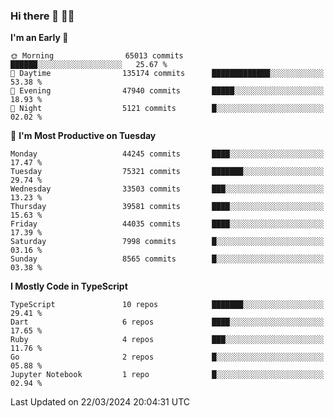 ### Hi there 👋 🧑‍💻



<!--START_SECTION:waka-->
**I'm an Early 🐤** 

```text
🌞 Morning                65013 commits       ██████░░░░░░░░░░░░░░░░░░░   25.67 % 
🌆 Daytime                135174 commits      █████████████░░░░░░░░░░░░   53.38 % 
🌃 Evening                47940 commits       █████░░░░░░░░░░░░░░░░░░░░   18.93 % 
🌙 Night                  5121 commits        █░░░░░░░░░░░░░░░░░░░░░░░░   02.02 % 
```
📅 **I'm Most Productive on Tuesday** 

```text
Monday                   44245 commits       ████░░░░░░░░░░░░░░░░░░░░░   17.47 % 
Tuesday                  75321 commits       ███████░░░░░░░░░░░░░░░░░░   29.74 % 
Wednesday                33503 commits       ███░░░░░░░░░░░░░░░░░░░░░░   13.23 % 
Thursday                 39581 commits       ████░░░░░░░░░░░░░░░░░░░░░   15.63 % 
Friday                   44035 commits       ████░░░░░░░░░░░░░░░░░░░░░   17.39 % 
Saturday                 7998 commits        █░░░░░░░░░░░░░░░░░░░░░░░░   03.16 % 
Sunday                   8565 commits        █░░░░░░░░░░░░░░░░░░░░░░░░   03.38 % 
```


**I Mostly Code in TypeScript** 

```text
TypeScript               10 repos            ███████░░░░░░░░░░░░░░░░░░   29.41 % 
Dart                     6 repos             ████░░░░░░░░░░░░░░░░░░░░░   17.65 % 
Ruby                     4 repos             ███░░░░░░░░░░░░░░░░░░░░░░   11.76 % 
Go                       2 repos             █░░░░░░░░░░░░░░░░░░░░░░░░   05.88 % 
Jupyter Notebook         1 repo              █░░░░░░░░░░░░░░░░░░░░░░░░   02.94 % 
```




 Last Updated on 22/03/2024 20:04:31 UTC
<!--END_SECTION:waka-->


